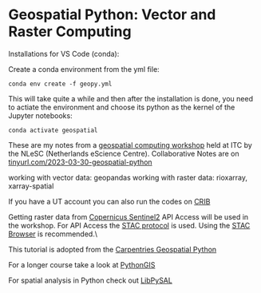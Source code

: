 # Geospatial Python: Vector and Raster Computing

Installations for VS Code (conda):

Create a conda environment from the yml file:

```conda
conda env create -f geopy.yml
```
This will take quite a while and then after the installation is done, you need to actiate the environment and choose its python as the kernel of the Jupyter notebooks:

```conda
conda activate geospatial
```
These are my notes from a [geospatial computing workshop](https://www.itc.nl/research/research-facilities/labs-resources/itc-big-geodata/training/introduction-to-geospatial-raster-and-vector-data-with-python/) held at ITC by the NLeSC (Netherlands eScience Centre).
Collaborative Notes are on [tinyurl.com/2023-03-30-geospatial-python](https://codimd.carpentries.org/ICtpqPq1S_ud5X_ocOVoHQ)

working with vector data: geopandas
working with raster data: rioxarray, xarray-spatial

If you have a UT account you can also run the codes on [CRIB](https://crib.utwente.nl/)

Getting raster data from [Copernicus Sentinel2](https://scihub.copernicus.eu/dhus/#/home)
API Access will be used in the workshop.
For API Access the [STAC protocol](https://stacspec.org/en) is used.
Using the [STAC Browser](https://radiantearth.github.io/stac-browser/#/external/earth-search.aws.element84.com/v0/collections/sentinel-s2-l2a-cogs/items/S2B_52VDL_20230330_0_L2A?.language=en) is recommended.\

This tutorial is adopted from the [Carpentries Geospatial Python](https://carpentries-incubator.github.io/geospatial-python/)

For a longer course take a look at [PythonGIS](https://pythongis.org/index.html)

For spatial analysis in Python check out [LibPySAL](https://pysal.org/libpysal/)


